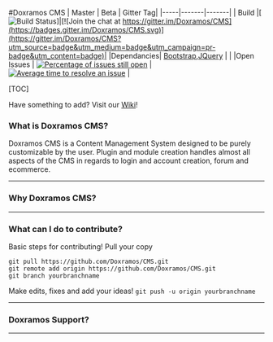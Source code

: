 #Doxramos CMS
| Master | Beta | Gitter Tag|
|-----|-------|-------|
| Build |[![Build Status](https://api.travis-ci.org/Doxramos/CMS.svg?branch=master)]|[![Join the chat at https://gitter.im/Doxramos/CMS](https://badges.gitter.im/Doxramos/CMS.svg)](https://gitter.im/Doxramos/CMS?utm_source=badge&utm_medium=badge&utm_campaign=pr-badge&utm_content=badge)|
|Dependancies| [Bootstrap](https://www.getbootstrap.com),[JQuery](https://www.code.jquery.com)  | |
|Open Issues | [![Percentage of issues still open](http://isitmaintained.com/badge/open/doxramos/cms.svg)](http://isitmaintained.com/project/doxramos/cms "Percentage of issues still open") | [![Average time to resolve an issue](http://isitmaintained.com/badge/resolution/doxramos/cms.svg)](http://isitmaintained.com/project/doxramos/cms "Average time to resolve an issue") |

[TOC]

Have something to add? Visit our [Wiki](wiki)!
### What is Doxramos CMS?
Doxramos CMS is a Content Management System designed to be purely customizable by the user.
Plugin and module creation handles almost all aspects of the CMS in regards to login and account creation,
forum and ecommerce.

* * *

### Why Doxramos CMS?

* * *

### What can I do to contribute?
Basic steps for contributing!
Pull your copy
```
git pull https://github.com/Doxramos/CMS.git
git remote add origin https://github.com/Doxramos/CMS.git
git branch yourbranchname
```

Make edits, fixes and add your ideas!
`git push -u origin yourbranchname
`
* * *


### Doxramos Support?


* * *